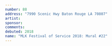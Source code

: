 ```yaml
---
number: 88
address: "7990 Scenic Hwy Baton Rouge LA 70807"
artist: 
sponsor: 
comments: 
debuted: 2018
name: "MLK Festival of Service 2018: Mural #22"
---
```

